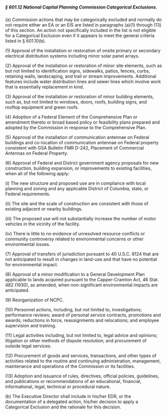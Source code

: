 ##### § 601.12 National Capital Planning Commission Categorical Exclusions. #####

(a) Commission actions that may be categorically excluded and normally do not require either an EA or an EIS are listed in paragraphs (a)(1) through (13) of this section. An action not specifically included in the list is not eligible for a Categorical Exclusion even if it appears to meet the general criteria listed in § 601.10(b).

(1) Approval of the installation or restoration of onsite primary or secondary electrical distribution systems including minor solar panel arrays.

(2) Approval of the installation or restoration of minor site elements, such as but not limited to identification signs, sidewalks, patios, fences, curbs, retaining walls, landscaping, and trail or stream improvements. Additional features include water distribution lines and sewer lines which involve work that is essentially replacement in kind.

(3) Approval of the installation or restoration of minor building elements, such as, but not limited to windows, doors, roofs, building signs, and rooftop equipment and green roofs.

(4) Adoption of a Federal Element of the Comprehensive Plan or amendment thereto or broad based policy or feasibility plans prepared and adopted by the Commission in response to the Comprehensive Plan.

(5) Approval of the installation of communication antennae on Federal buildings and co-location of communication antennae on Federal property consistent with GSA Bulletin FMR D-242, Placement of Commercial Antennas on Federal Property.

(6) Approval of Federal and District government agency proposals for new construction, building expansion, or improvements to existing facilities, when all of the following apply:

(i) The new structure and proposed use are in compliance with local planning and zoning and any applicable District of Columbia, state, or Federal requirements.

(ii) The site and the scale of construction are consistent with those of existing adjacent or nearby buildings.

(iii) The proposed use will not substantially increase the number of motor vehicles in the vicinity of the facility.

(iv) There is little to no evidence of unresolved resource conflicts or community controversy related to environmental concerns or other environmental issues.

(7) Approval of transfers of jurisdiction pursuant to 40 U.S.C. 8124 that are not anticipated to result in changes in land-use and that have no potential for environmental impact.

(8) Approval of a minor modification to a General Development Plan applicable to lands acquired pursuant to the Capper-Cramton Act, 46 Stat. 482 (1930), as amended, when non-significant environmental impacts are anticipated.

(9) Reorganization of NCPC.

(10) Personnel actions, including, but not limited to, investigations; performance reviews; award of personal service contracts, promotions and awards; reductions in force, reassignments and relocations; and employee supervision and training.

(11) Legal activities including, but not limited to, legal advice and opinions; litigation or other methods of dispute resolution; and procurement of outside legal services.

(12) Procurement of goods and services, transactions, and other types of activities related to the routine and continuing administration, management, maintenance and operations of the Commission or its facilities.

(13) Adoption and issuance of rules, directives, official policies, guidelines, and publications or recommendations of an educational, financial, informational, legal, technical or procedural nature.

(b) The Executive Director shall include in his/her EDR, or the documentation of a delegated action, his/her decision to apply a Categorical Exclusion and the rationale for this decision.